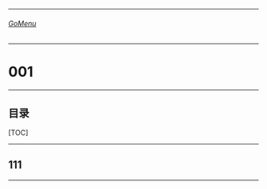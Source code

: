 

___________________________________________________________________________________________
###### [GoMenu](../UE_InterviewQuestions.md)
___________________________________________________________________________________________
# 001


___________________________________________________________________________________________


## 目录

[TOC]

------

## 111

------
